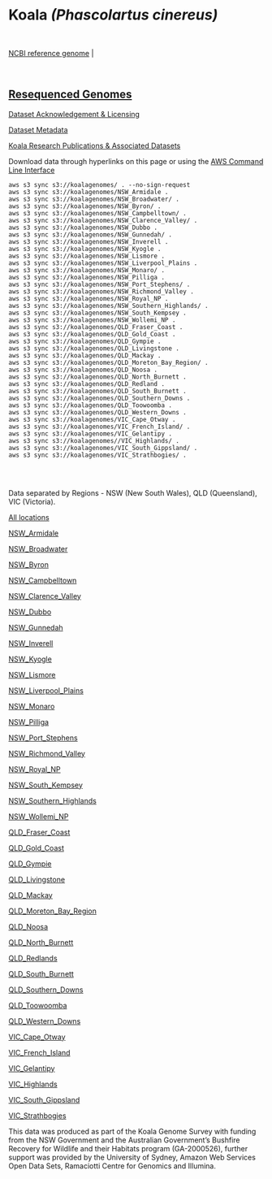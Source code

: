 # **Koala** *(Phascolartus cinereus)*

<br>

[NCBI reference genome](https://www.ncbi.nlm.nih.gov/assembly/GCF_002099425.1/) | 

<br>

## [Resequenced Genomes](https://koalagenomes.s3.ap-southeast-2.amazonaws.com/index.html)

[Dataset Acknowledgement & Licensing](https://koalagenomes.s3.ap-southeast-2.amazonaws.com/KoalaReadMe.txt)

[Dataset Metadata](https://koalagenomes.s3.ap-southeast-2.amazonaws.com/Koala_Metadata-7-03-2022.csv)

[Koala Research Publications & Associated Datasets](https://github.com/awgg-lab/australasiangenomes/blob/fe177af855fe5fd204697ae1430471098795aad5/species/koala_research_publications.md)

Download data through hyperlinks on this page or using the [AWS Command Line Interface](https://docs.aws.amazon.com/cli/latest/userguide/cli-chap-install.html)
  
```
aws s3 sync s3://koalagenomes/ . --no-sign-request
aws s3 sync s3://koalagenomes/NSW_Armidale .
aws s3 sync s3://koalagenomes/NSW_Broadwater/ .
aws s3 sync s3://koalagenomes/NSW_Byron/ .
aws s3 sync s3://koalagenomes/NSW_Campbelltown/ .
aws s3 sync s3://koalagenomes/NSW_Clarence_Valley/ .
aws s3 sync s3://koalagenomes/NSW_Dubbo .
aws s3 sync s3://koalagenomes/NSW_Gunnedah/ .
aws s3 sync s3://koalagenomes/NSW_Inverell .
aws s3 sync s3://koalagenomes/NSW_Kyogle .
aws s3 sync s3://koalagenomes/NSW_Lismore .
aws s3 sync s3://koalagenomes/NSW_Liverpool_Plains .
aws s3 sync s3://koalagenomes/NSW_Monaro/ .
aws s3 sync s3://koalagenomes/NSW_Pilliga .
aws s3 sync s3://koalagenomes/NSW_Port_Stephens/ .
aws s3 sync s3://koalagenomes/NSW_Richmond_Valley .
aws s3 sync s3://koalagenomes/NSW_Royal_NP .
aws s3 sync s3://koalagenomes/NSW_Southern_Highlands/ .
aws s3 sync s3://koalagenomes/NSW_South_Kempsey .
aws s3 sync s3://koalagenomes/NSW_Wollemi_NP .
aws s3 sync s3://koalagenomes/QLD_Fraser_Coast .
aws s3 sync s3://koalagenomes/QLD_Gold_Coast .
aws s3 sync s3://koalagenomes/QLD_Gympie .
aws s3 sync s3://koalagenomes/QLD_Livingstone .
aws s3 sync s3://koalagenomes/QLD_Mackay .
aws s3 sync s3://koalagenomes/QLD_Moreton_Bay_Region/ .
aws s3 sync s3://koalagenomes/QLD_Noosa .
aws s3 sync s3://koalagenomes/QLD_North_Burnett .
aws s3 sync s3://koalagenomes/QLD_Redland .
aws s3 sync s3://koalagenomes/QLD_South_Burnett .
aws s3 sync s3://koalagenomes/QLD_Southern_Downs .
aws s3 sync s3://koalagenomes/QLD_Toowoomba .
aws s3 sync s3://koalagenomes/QLD_Western_Downs .
aws s3 sync s3://koalagenomes/VIC_Cape_Otway .
aws s3 sync s3://koalagenomes/VIC_French_Island/ .
aws s3 sync s3://koalagenomes/VIC_Gelantipy .
aws s3 sync s3://koalagenomes//VIC_Highlands/ .
aws s3 sync s3://koalagenomes/VIC_South_Gippsland/ .
aws s3 sync s3://koalagenomes/VIC_Strathbogies/ .


```

<br>

Data separated by Regions - NSW (New South Wales), QLD (Queensland), VIC (Victoria).

[All locations](https://koalagenomes.s3.ap-southeast-2.amazonaws.com/index.html)

[NSW_Armidale](https://koalagenomes.s3.ap-southeast-2.amazonaws.com/index.html#NSW_Armidale/)

[NSW_Broadwater](https://koalagenomes.s3.ap-southeast-2.amazonaws.com/index.html#NSW_Broadwater/)

[NSW_Byron](https://koalagenomes.s3.ap-southeast-2.amazonaws.com/index.html#NSW_Byron/)

[NSW_Campbelltown](https://koalagenomes.s3.ap-southeast-2.amazonaws.com/index.html#NSW_Campbelltown/)

[NSW_Clarence_Valley](https://koalagenomes.s3.ap-southeast-2.amazonaws.com/index.html#NSW_Clarence_Valley/)

[NSW_Dubbo](https://koalagenomes.s3.ap-southeast-2.amazonaws.com/index.html#NSW_Dubbo/)

[NSW_Gunnedah](https://koalagenomes.s3.ap-southeast-2.amazonaws.com/index.html#NSW_Gunnedah/)

[NSW_Inverell](https://koalagenomes.s3.ap-southeast-2.amazonaws.com/index.html#NSW_Inverell/)

[NSW_Kyogle](https://koalagenomes.s3.ap-southeast-2.amazonaws.com/index.html#NSW_Kyogle/)

[NSW_Lismore](https://koalagenomes.s3.ap-southeast-2.amazonaws.com/index.html#NSW_Lismore/)

[NSW_Liverpool_Plains](https://koalagenomes.s3.ap-southeast-2.amazonaws.com/index.html#NSW_Liverpool_Plains/)

[NSW_Monaro](https://koalagenomes.s3.ap-southeast-2.amazonaws.com/index.html#NSW_Monaro/)

[NSW_Pilliga](https://koalagenomes.s3.ap-southeast-2.amazonaws.com/index.html#NSW_Pilliga/)

[NSW_Port_Stephens](https://koalagenomes.s3.ap-southeast-2.amazonaws.com/index.html#NSW_Port_Stephens/)

[NSW_Richmond_Valley](https://koalagenomes.s3.ap-southeast-2.amazonaws.com/index.html#NSW_Richmond_Valley/)

[NSW_Royal_NP](https://koalagenomes.s3.ap-southeast-2.amazonaws.com/index.html#NSW_Royal_NP/)

[NSW_South_Kempsey](https://koalagenomes.s3.ap-southeast-2.amazonaws.com/index.html#NSW_South_Kempsey/)

[NSW_Southern_Highlands](https://koalagenomes.s3.ap-southeast-2.amazonaws.com/index.html#NSW_Southern_Highlands/)

[NSW_Wollemi_NP](https://koalagenomes.s3.ap-southeast-2.amazonaws.com/index.html#NSW_Wollemi_NP/)

[QLD_Fraser_Coast](https://koalagenomes.s3.ap-southeast-2.amazonaws.com/index.html#QLD_Fraser_Coast/)

[QLD_Gold_Coast](https://koalagenomes.s3.ap-southeast-2.amazonaws.com/index.html#QLD_Gold_Coast/)

[QLD_Gympie](https://koalagenomes.s3.ap-southeast-2.amazonaws.com/index.html#QLD_Gympie/)

[QLD_Livingstone](https://koalagenomes.s3.ap-southeast-2.amazonaws.com/index.html#QLD_Livingstone/)

[QLD_Mackay](https://koalagenomes.s3.ap-southeast-2.amazonaws.com/index.html#QLD_Mackay/)

[QLD_Moreton_Bay_Region](https://koalagenomes.s3.ap-southeast-2.amazonaws.com/index.html#QLD_Moreton_Bay_Region/)

[QLD_Noosa](https://koalagenomes.s3.ap-southeast-2.amazonaws.com/index.html#QLD_Noosa/)

[QLD_North_Burnett](https://koalagenomes.s3.ap-southeast-2.amazonaws.com/index.html#QLD_North_Burnett/)

[QLD_Redlands](https://koalagenomes.s3.ap-southeast-2.amazonaws.com/index.html#QLD_Redland/)

[QLD_South_Burnett](https://koalagenomes.s3.ap-southeast-2.amazonaws.com/index.html#QLD_South_Burnett/)

[QLD_Southern_Downs](https://koalagenomes.s3.ap-southeast-2.amazonaws.com/index.html#QLD_Southern_Downs/)

[QLD_Toowoomba](https://koalagenomes.s3.ap-southeast-2.amazonaws.com/index.html#QLD_Toowoomba/)

[QLD_Western_Downs](https://koalagenomes.s3.ap-southeast-2.amazonaws.com/index.html#QLD_Western_Downs/)

[VIC_Cape_Otway](https://koalagenomes.s3.ap-southeast-2.amazonaws.com/index.html#VIC_Cape_Otway/)

[VIC_French_Island](https://koalagenomes.s3.ap-southeast-2.amazonaws.com/index.html#VIC_French_Island/)

[VIC_Gelantipy](https://koalagenomes.s3.ap-southeast-2.amazonaws.com/index.html#VIC_Gelantipy/)

[VIC_Highlands](https://koalagenomes.s3.ap-southeast-2.amazonaws.com/index.html#VIC_Highlands/)

[VIC_South_Gippsland](https://koalagenomes.s3.ap-southeast-2.amazonaws.com/index.html#VIC_South_Gippsland/)

[VIC_Strathbogies](https://koalagenomes.s3.ap-southeast-2.amazonaws.com/index.html#VIC_Strathbogies/)

This data was produced as part of the Koala Genome Survey with funding from the NSW Government and the Australian Government’s Bushfire Recovery for Wildlife and their Habitats program (GA-2000526), further support was provided by the University of Sydney, Amazon Web Services Open Data Sets, Ramaciotti Centre for Genomics and Illumina.
